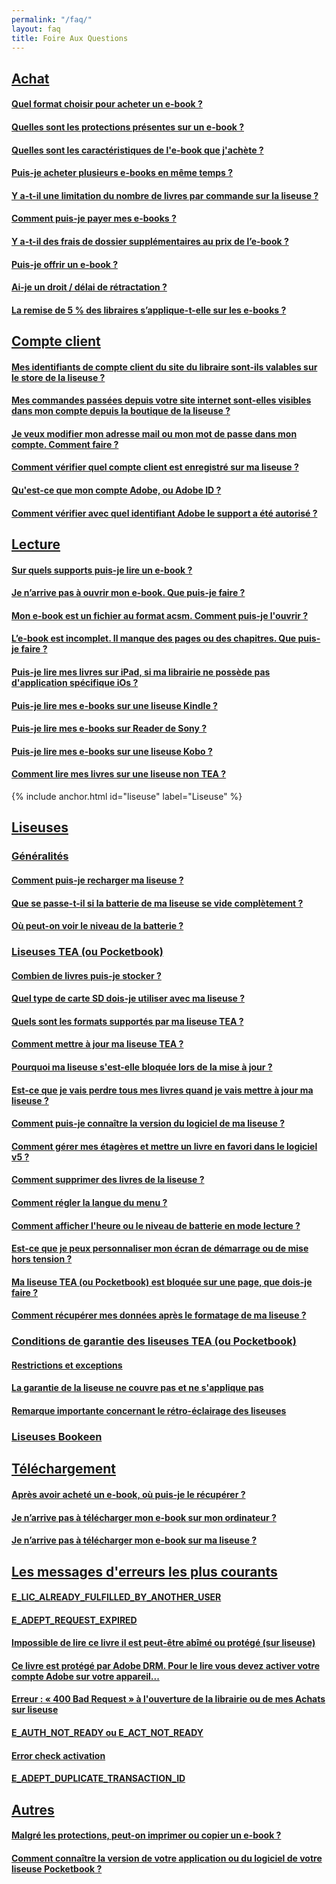 ```yaml
---
permalink: "/faq/"
layout: faq
title: Foire Aux Questions
---
```


## [Achat](/faq-achat/)

#### [Quel format choisir pour acheter un e-book ?](/faq-achat/#format-ebook)

#### [Quelles sont les protections présentes sur un e-book ?](/faq-achat/#protections-ebook)

#### [Quelles sont les caractéristiques de l'e-book que j'achète ?](/faq-achat/#caracteristique-ebook)

#### [Puis-je acheter plusieurs e-books en même temps ?](/faq-achat/#plusieurs-ebooks)

#### [Y a-t-il une limitation du nombre de livres par commande sur la liseuse ?](/faq-achat/#limitation-nombre-ebook)

#### [Comment puis-je payer mes e-books ?](/faq-achat/#payer-ebook)

#### [Y a-t-il des frais de dossier supplémentaires au prix de l’e-book ?](/faq-achat/#frais-supplementaires)

#### [Puis-je offrir un e-book ?](/faq-achat/#offrir-ebook)

#### [Ai-je un droit / délai de rétractation ?](/faq-achat/#delai-retractation)

#### [La remise de 5 % des libraires s’applique-t-elle sur les e-books ?](/faq-achat/#remise-libraires)

## [Compte client](/faq-comptes/)

#### [Mes identifiants de compte client du site du libraire sont-ils valables sur le store de la liseuse ?](/faq-comptes/#identifiants)

#### [Mes commandes passées depuis votre site internet sont-elles visibles dans mon compte depuis la boutique de la liseuse ?](/faq-comptes/#commandes-visible)

#### [Je veux modifier mon adresse mail ou mon mot de passe dans mon compte. Comment faire ?](/faq-comptes/#modifier-mail)

#### [Comment vérifier quel compte client est enregistré sur ma liseuse ?](/faq-comptes/#compte-liseuse)

#### [Qu'est-ce que mon compte Adobe, ou Adobe ID ?](/faq-comptes/#compte-adobe)

#### [Comment vérifier avec quel identifiant Adobe le support a été autorisé ?](/faq-comptes/#identifiant-adobe)

## [Lecture](/faq-lecture/)

#### [Sur quels supports puis-je lire un e-book ?](/faq-lecture/#support-ebook)

#### [Je n’arrive pas à ouvrir mon e-book. Que puis-je faire ?](/faq-lecture/#pas-ouvrir-ebook)

#### [Mon e-book est un fichier au format acsm. Comment puis-je l'ouvrir ?](/faq-lecture/#ouvrir-acsm)

#### [L’e-book est incomplet. Il manque des pages ou des chapitres. Que puis-je faire ?](/faq-lecture/#ebook-incomplet)

#### [Puis-je lire mes livres sur iPad, si ma librairie ne possède pas d'application spécifique iOs ?](/faq-lecture/#lire-ipad)

#### [Puis-je lire mes e-books sur une liseuse Kindle ?](/faq-lecture/#lire-kindle)

#### [Puis-je lire mes e-books sur Reader de Sony ?](/faq-lecture/#lire-sony)

#### [Puis-je lire mes e-books sur une liseuse Kobo ?](/faq-lecture/#lire-kobo)

#### [Comment lire mes livres sur une liseuse non TEA ?](/faq-lecture/#lire-autres)

{% include anchor.html id="liseuse" label="Liseuse" %}

## [Liseuses](/faq-liseuse/)

### [Généralités](/faq-liseuse/#generalites)

#### [Comment puis-je recharger ma liseuse ?](/faq-liseuse/#recharger-liseuse)

#### [Que se passe-t-il si la batterie de ma liseuse se vide complètement ?](/faq-liseuse/#batterie-vide)

#### [Où peut-on voir le niveau de la batterie ?](/faq-liseuse/#niveau-batterie)



### [Liseuses TEA (ou Pocketbook)](/faq-liseuse/#Pocketbook)

#### [Combien de livres puis-je stocker ?](/faq-liseuse/#combien-livres-stocker)

#### [Quel type de carte SD dois-je utiliser avec ma liseuse ?](/faq-liseuse/#carteSD-liseuse)

#### [Quels sont les formats supportés par ma liseuse TEA ?](/faq-liseuse/#format-supporte)

#### [Comment mettre à jour ma liseuse TEA ?](/faq-liseuse/#maj-liseuse)

#### [Pourquoi ma liseuse s'est-elle bloquée lors de la mise à jour ?](/faq-liseuse/#maj-liseuse-freeze)

#### [Est-ce que je vais perdre tous mes livres quand je vais mettre à jour ma liseuse ?](/faq-liseuse/#perdre-livres-maj)

#### [Comment puis-je connaître la version du logiciel de ma liseuse ?](/faq-liseuse/#version-logiciel-liseuse)

#### [Comment gérer mes étagères et mettre un livre en favori dans le logiciel v5 ?](/faq-liseuse/#etageres-favoris)

#### [Comment supprimer des livres de la liseuse ?](/faq-liseuse/#supprimer-livres-liseuses)

#### [Comment régler la langue du menu ?](/faq-liseuse/#langue-menu)

#### [Comment afficher l'heure ou le niveau de batterie en mode lecture ?](/faq-liseuse/#affichage-mode-lecture)

#### [Est-ce que je peux personnaliser mon écran de démarrage ou de mise hors tension ?](/faq-liseuse/#ecran-hors-tension)

#### [Ma liseuse TEA (ou Pocketbook) est bloquée sur une page, que dois-je faire ?](/faq-liseuse/#pocketbook-bloque)

#### [Comment récupérer mes données après le formatage de ma liseuse ?](/faq-liseuse/#formatage)

### [Conditions de garantie des liseuses TEA (ou Pocketbook)](/faq-liseuse/#garantie)

#### [Restrictions et exceptions](/faq-liseuse/#restrictions-exceptions)

#### [La garantie de la liseuse ne couvre pas et ne s'applique pas](/faq-liseuse/#non-application)

#### [Remarque importante concernant le rétro-éclairage des liseuses](/faq-liseuse/#remarque-importante)

### [Liseuses Bookeen](/faq-liseuse/#bookeen)

## [Téléchargement](/faq-telechargement/)

#### [Après avoir acheté un e-book, où puis-je le récupérer ?](/faq-telechargement/#recuperer-ebook)

#### [Je n’arrive pas à télécharger mon e-book sur mon ordinateur ?](/faq-telechargement/#pas-telecharger-ebook)

#### [Je n’arrive pas à télécharger mon e-book sur ma liseuse ?](/faq-telechargement/#pas-telecharger-ebook-liseuse)

## [Les messages d'erreurs les plus courants](/faq-erreurs/)

#### [E\_LIC\_ALREADY\_FULFILLED\_BY\_ANOTHER\_USER](/faq-erreurs/#fulfilled-another)

#### [E\_ADEPT\_REQUEST\_EXPIRED](/faq-erreurs/#request-expired)

#### [Impossible de lire ce livre il est peut-être abîmé ou protégé (sur liseuse)](/faq-erreurs/#livre-abime-protege)

#### [Ce livre est protégé par Adobe DRM. Pour le lire vous devez activer votre compte Adobe sur votre appareil...](/faq-erreurs/#protege-adobe-DRM)

#### [Erreur : « 400 Bad Request » à l'ouverture de la librairie ou de mes Achats sur liseuse](/faq-erreurs/#400-bad-request)

#### [E\_AUTH\_NOT\_READY ou E\_ACT\_NOT\_READY](/faq-erreurs/#not-ready)

#### [Error check activation](/faq-erreurs/#error-check-activation)

#### [E\_ADEPT\_DUPLICATE\_TRANSACTION\_ID](/faq-erreurs/#duplicate-transaction)

## [Autres](/faq-autre/)

#### [Malgré les protections, peut-on imprimer ou copier un e-book ?](/faq-autre/#imprimer-copier-ebook)

#### [Comment connaître la version de votre application ou du logiciel de votre liseuse Pocketbook ?](/faq-autre/#version-logiciel)
